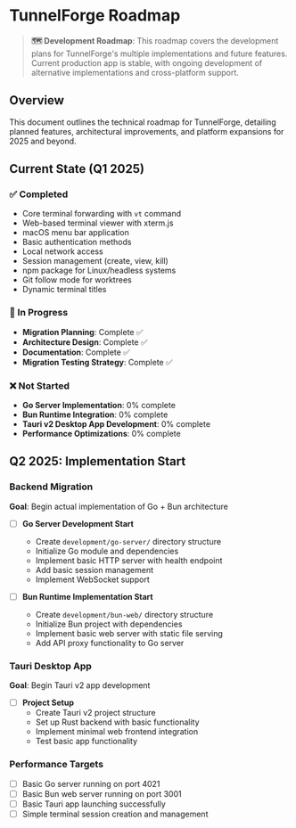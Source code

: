 # TunnelForge Roadmap

> **🗺️ Development Roadmap**: This roadmap covers the development plans for TunnelForge's multiple implementations and future features. Current production app is stable, with ongoing development of alternative implementations and cross-platform support.

## Overview

This document outlines the technical roadmap for TunnelForge, detailing planned features, architectural improvements, and platform expansions for 2025 and beyond.

## Current State (Q1 2025)

### ✅ Completed
- Core terminal forwarding with `vt` command
- Web-based terminal viewer with xterm.js
- macOS menu bar application
- Basic authentication methods
- Local network access
- Session management (create, view, kill)
- npm package for Linux/headless systems
- Git follow mode for worktrees
- Dynamic terminal titles

### 🚧 In Progress
- **Migration Planning**: Complete ✅
- **Architecture Design**: Complete ✅
- **Documentation**: Complete ✅
- **Migration Testing Strategy**: Complete ✅

### ❌ Not Started
- **Go Server Implementation**: 0% complete
- **Bun Runtime Integration**: 0% complete
- **Tauri v2 Desktop App Development**: 0% complete
- **Performance Optimizations**: 0% complete

## Q2 2025: Implementation Start

### Backend Migration
**Goal**: Begin actual implementation of Go + Bun architecture

- [ ] **Go Server Development Start**
  - Create `development/go-server/` directory structure
  - Initialize Go module and dependencies
  - Implement basic HTTP server with health endpoint
  - Add basic session management
  - Implement WebSocket support

- [ ] **Bun Runtime Implementation Start**
  - Create `development/bun-web/` directory structure
  - Initialize Bun project with dependencies
  - Implement basic web server with static file serving
  - Add API proxy functionality to Go server

### Tauri Desktop App
**Goal**: Begin Tauri v2 app development

- [ ] **Project Setup**
  - Create Tauri v2 project structure
  - Set up Rust backend with basic functionality
  - Implement minimal web frontend integration
  - Test basic app functionality

### Performance Targets
- [ ] Basic Go server running on port 4021
- [ ] Basic Bun web server running on port 3001
- [ ] Basic Tauri app launching successfully
- [ ] Simple terminal session creation and management
